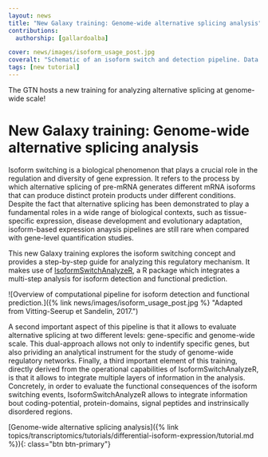 ```yaml
---
layout: news
title: "New Galaxy training: Genome-wide alternative splicing analysis"
contributions:
  authorship: [gallardoalba]

cover: news/images/isoform_usage_post.jpg
coveralt: "Schematic of an isoform switch and detection pipeline. Data is annotated and a prediction is made for isoform switch consequences"
tags: [new tutorial]
---
```


The GTN hosts a new training for analyzing alternative splicing at genome-wide scale!

# New Galaxy training: Genome-wide alternative splicing analysis

Isoform switching is a biological phenomenon that plays a crucial role in the regulation and diversity of gene expression. It refers to the process by which alternative splicing of pre-mRNA generates different mRNA isoforms that can produce distinct protein products under different conditions. Despite the fact that alternative splicing has been demonstrated to play a fundamental roles in a wide range of biological contexts, such as tissue-specific expression, disease development and evolutionary adaptation, isoform-based expression anaysis pipelines are still rare when compared with gene-level quantification studies.

This new Galaxy training explores the isoform switching concept and provides a step-by-step guide for analyzing this regulatory mechanism. It makes use of [IsoformSwitchAnalyzeR](https://bioconductor.org/packages/release/bioc/html/IsoformSwitchAnalyzeR.html), a R package which integrates a multi-step analysis for isoform detection and functional prediction.

![Overview of computational pipeline for isoform detection and functional prediction.]({% link news/images/isoform_usage_post.jpg %} "Adapted from Vitting-Seerup et Sandelin, 2017.")

A second important aspect of this pipeline is that it allows to evaluate alternative splicing at two different levels: gene-specific and genome-wide scale. This dual-approach allows not only to indentify specific genes, but also prividing an analytical instrument for the study of genome-wide regulatory networks. Finally, a third important element of this training, directly derived from the operational capabilities of IsoformSwitchAnalyzeR, is that it allows to integrate multiple layers of information in the analysis. Concretely, in order to evaluate the functional consequences of the isoform switching events, IsoformSwitchAnalyzeR allows to integrate information bout coding-potential, protein-domains, signal peptides and instrinsically disordered regions.

[Genome-wide alternative splicing analysis]({% link topics/transcriptomics/tutorials/differential-isoform-expression/tutorial.md %}){: class="btn btn-primary"}
